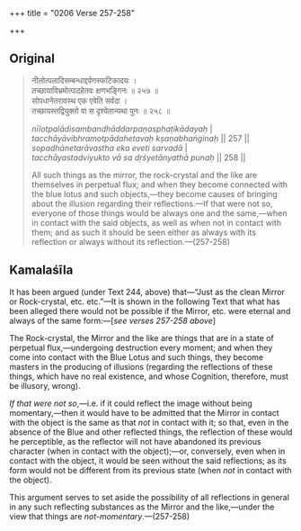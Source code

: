 +++
title = "0206 Verse 257-258"

+++
## Original 
>
> नीलोत्पलादिसम्बन्धाद्दर्पणस्फटिकादयः ।  
> तच्छायाविभ्रमोत्पादहेतवः क्षणभङ्गिनः ॥ २५७ ॥  
> सोपधानेतरावस्थ एक एवेति सर्वदा ।  
> तच्छायस्तद्वियुक्तो वा स दृश्येतान्यथा पुनः ॥ २५८ ॥ 
>
> *nīlotpalādisambandhāddarpaṇasphaṭikādayaḥ* \|  
> *tacchāyāvibhramotpādahetavaḥ kṣaṇabhaṅginaḥ* \|\| 257 \|\|  
> *sopadhānetarāvastha eka eveti sarvadā* \|  
> *tacchāyastadviyukto vā sa dṛśyetānyathā punaḥ* \|\| 258 \|\| 
>
> All such things as the mirror, the rock-crystal and the like are themselves in perpetual flux; and when they become connected with the blue lotus and such objects,—they become causes of bringing about the illusion regarding their reflections.—If that were not so, everyone of those things would be always one and the same,—when in contact with the said objects, as well as when not in contact with them; and as such it should be seen either as always with its reflection or always without its reflection.—(257-258)



## Kamalaśīla

It has been argued (under Text 244, above) that—“Just as the clean Mirror or Rock-crystal, etc. etc.”—It is shown in the following Text that what has been alleged there would not be possible if the Mirror, etc. were eternal and always of the same form:—[*see verses 257-258 above*]

The Rock-crystal, the Mirror and the like are things that are in a state of perpetual flux,—undergoing destruction every moment; and when they come into contact with the Blue Lotus and such things, they become masters in the producing of illusions (regarding the reflections of these things, which have no real existence, and whose Cognition, therefore, must be illusory, wrong).

*If that were not so*,—i.e. if it could reflect the image without being momentary,—then it would have to be admitted that the Mirror in contact with the object is the same as that *not* in contact with it; so that, even in the absence of the Blue and other reflected things, the reflection of these would he perceptible, as the reflector will not have abandoned its previous character (when in contact with the object);—or, conversely, even when in contact with the object, it would be seen without the said reflections; as its form would not be different from its previous state (when *not* in contact with the object).

This argument serves to set aside the possibility of all reflections in general in any such reflecting substances as the Mirror and the like,—under the view that things are *not-momentary*.—(257-258)


